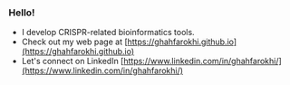### Hello!

- I develop CRISPR-related bioinformatics tools.
- Check out my web page at [https://ghahfarokhi.github.io](https://ghahfarokhi.github.io)
- Let's connect on LinkedIn [https://www.linkedin.com/in/ghahfarokhi/](https://www.linkedin.com/in/ghahfarokhi/)

